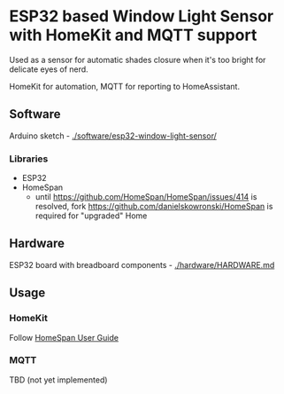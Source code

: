 # ESP32 based Window Light Sensor with HomeKit and MQTT support

Used as a sensor for automatic shades closure when it's too bright for delicate eyes of nerd.

HomeKit for automation, MQTT for reporting to HomeAssistant. 

## Software

Arduino sketch - [./software/esp32-window-light-sensor/](./software/esp32-window-light-sensor/)

### Libraries

- ESP32
- HomeSpan
    - until https://github.com/HomeSpan/HomeSpan/issues/414 is resolved, fork https://github.com/danielskowronski/HomeSpan is required for "upgraded" Home

## Hardware

ESP32 board with breadboard components - [./hardware/HARDWARE.md](./hardware/HARDWARE.md)

## Usage

### HomeKit

Follow [HomeSpan User Guide](https://github.com/HomeSpan/HomeSpan/blob/master/docs/UserGuide.md)

### MQTT

TBD (not yet implemented)
